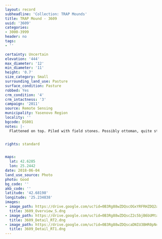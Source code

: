 ```yaml
---
layout: record
subheadline: 'Collection: TRAP Mounds'
title: TRAP Mound - 3609
uuid: '3609'
categories:
- 3000-3999
header: no
tags:
- ''

certainty: Uncertain
elevation: '444'
max_diameter: '12'
min_diameter: '11'
height: '0.7'
size_category: Small
surrounding_land_use: Pasture
surface_condition: Pasture
robbed: Yes
crm_condition: '4'
crm_intactness: '3'
campaign: '2011'
source: Remote Sensing
municipality: Yasenovo Region
locality: ''
bgcode: DS001
notes: |-
  Flattened on top. Piled with field stones. Possibly ottoman, quite steep.


rights: standard


maps:
  lat: 42.6285
  lon: 25.2442
date: 2018-06-04
land_use_source: Photo
photo: Good
bg_code: ''
akb_code: ''
latitude: '42.68198'
longitude: '25.234838'
images:
- image_path: https://drive.google.com/uc?id=0B3Rg88wZDQscOGxYRFRHZDQ2aWc
  title: 3609_Overview_S.dng
- image_path: https://drive.google.com/uc?id=0B3Rg88wZDQscZ2c5bjB6bUMtajQ
  title: 3609_Detail_RT2.dng
- image_path: https://drive.google.com/uc?id=0B3Rg88wZDQscaDNIU3BHR0pNcEk
  title: 3609_Detail_RT1.dng
---
```

